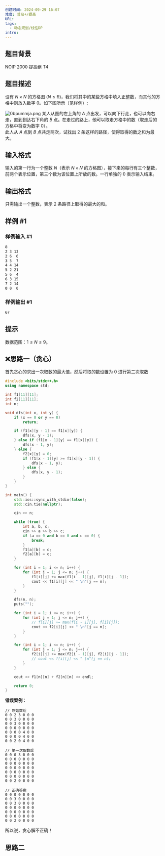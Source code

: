 ```yaml
---
创建时间: 2024-09-29 16:07
难度: 普及+/提高
URL: 
tags:
  - 动态规划/线性DP
intro:
---
```

## 题目背景

NOIP 2000 提高组 T4
## 题目描述

设有 $N \times N$ 的方格图 $(N \le 9)$，我们将其中的某些方格中填入正整数，而其他的方格中则放入数字 $0$。如下图所示（见样例）:

![0bpummja.png](https://picture-suyifan.oss-cn-shenzhen.aliyuncs.com/img/0bpummja.png)
某人从图的左上角的 $A$ 点出发，可以向下行走，也可以向右走，直到到达右下角的 $B$ 点。在走过的路上，他可以取走方格中的数（取走后的方格中将变为数字 $0$）。  
此人从 $A$ 点到 $B$ 点共走两次，试找出 $2$ 条这样的路径，使得取得的数之和为最大。

## 输入格式

输入的第一行为一个整数 $N$（表示 $N \times N$ 的方格图），接下来的每行有三个整数，前两个表示位置，第三个数为该位置上所放的数。一行单独的 $0$ 表示输入结束。

## 输出格式

只需输出一个整数，表示 $2$ 条路径上取得的最大的和。

## 样例 #1

### 样例输入 #1

```txt
8
2 3 13
2 6  6
3 5  7
4 4 14
5 2 21
5 6  4
6 3 15
7 2 14
0 0  0
```

### 样例输出 #1

```txt
67
```

## 提示

数据范围：$1\leqslant N\leqslant 9$。

## ❌思路一（贪心）

首先贪心的求出一次取数的最大值，然后将取的数设置为 0 进行第二次取数
```cpp
#include <bits/stdc++.h>
using namespace std;

int f1[11][11];
int f2[11][11];
int n;

void dfs(int x, int y) {
    if (x == 0 or y == 0)
        return;

    if (f1[x][y - 1] == f1[x][y]) {
        dfs(x, y - 1);
    } else if (f1[x - 1][y] == f1[x][y]) {
        dfs(x - 1, y);
    } else {
        f2[x][y] = 0;
        if (f1[x - 1][y] >= f1[x][y - 1]) {
            dfs(x - 1, y);
        } else {
            dfs(x, y - 1);
        }
    }
}

int main() {
    std::ios::sync_with_stdio(false);
    std::cin.tie(nullptr);

    cin >> n;

    while (true) {
        int a, b, c;
        cin >> a >> b >> c;
        if (a == 0 and b == 0 and c == 0) {
            break;
        }
        f1[a][b] = c;
        f2[a][b] = c;
    }

    for (int i = 1; i <= n; i++) {
        for (int j = 1; j <= n; j++) {
            f1[i][j] += max(f1[i - 1][j], f1[i][j - 1]);
            cout << f1[i][j] << " \n"[j == n];
        }
    }

    dfs(n, n);
    puts("");

    for (int i = 1; i <= n; i++) {
        for (int j = 1; j <= n; j++) {
            // f[i][j] += max(f[i - 1][j], f[i][j]);
            cout << f2[i][j] << " \n"[j == n];
        }
    }

    for (int i = 1; i <= n; i++) {
        for (int j = 1; j <= n; j++) {
            f2[i][j] += max(f2[i - 1][j], f2[i][j - 1]);
            // cout << f[i][j] << " \n"[j == n];
        }
    }

    cout << f1[n][n] + f2[n][n] << endl;

    return 0;
}

```

**错误案例：**

```
// 原始数组
0 0 2 3 0 0 0
0 0 3 0 0 0 0
0 0 3 0 0 0 0
0 0 0 0 0 0 0
0 0 0 0 4 0 0
0 0 0 0 4 0 0
0 0 2 0 4 0 0

// 第一次取数后
0 0 0 3 0 0 0
0 0 0 0 0 0 0
0 0 0 0 0 0 0
0 0 0 0 0 0 0
0 0 0 0 0 0 0
0 0 0 0 0 0 0
0 0 2 0 0 0 0

// 正确答案
0 0 0 0 0 0 0
0 0 3 0 0 0 0
0 0 3 0 0 0 0
0 0 0 0 0 0 0
0 0 0 0 0 0 0
0 0 0 0 0 0 0
0 0 2 0 0 0 0
```

所以说，贪心解不正确！


## 思路二
